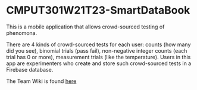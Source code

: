 # CMPUT301W21T23-SmartDataBook

This is a mobile application that allows crowd-sourced testing of phenomona. <br/>

There are 4 kinds of crowd-sourced tests for each user: counts (how many did you see), binomial trials (pass fail), non-negative integer counts (each trial has 0 or more), measurement trials (like the temperature). Users in this app are experimenters who create and store such crowd-sourced tests in a Firebase database. <br/>

The Team Wiki is found [here](https://github.com/CMPUT301W21T23/CMPUT301W21T23-SmartDataBook/wiki)

